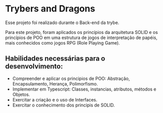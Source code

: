 # Trybers and Dragons

Esse projeto foi realizado durante o Back-end da trybe.

Para este projeto, foram aplicados os princípios da arquitetura SOLID e os princípios de POO em uma estrutura de jogos de interpretação de papéis, mais conhecidos como jogos RPG (Role Playing Game).

## Habilidades necessárias para o desenvolvimento:

- Compreender e aplicar os principios de POO: Abstração, Encapsulamento, Herança, Polimorfismo.
- Implementar em Typescript: Classes, instancias, atributos, métodos e Objetos.
- Exercitar a criação e o uso de Interfaces.
- Exercitar o conhecimento dos principis de SOLID.
